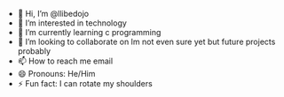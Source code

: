 - 👋 Hi, I’m @llibedojo
- 👀 I’m interested in technology
- 🌱 I’m currently learning c programming
- 💞️ I’m looking to collaborate on Im not even sure yet but future projects probably
- 📫 How to reach me email 
- 😄 Pronouns: He/Him
- ⚡ Fun fact: I can rotate my shoulders 

<!---
llibedojo/llibedojo is a ✨ special ✨ repository because its `README.md` (this file) appears on your GitHub profile.
You can click the Preview link to take a look at your changes.
--->
